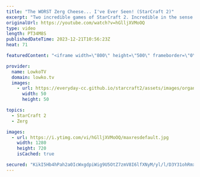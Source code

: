 ```yaml
---
title: "The WORST Zerg Cheese... I've Ever Seen! (StarCraft 2)"
excerpt: "Two incredible games of StarCraft 2. Incredible in the sense of 'incredibly bad' or 'incredibly questionable' or 'what in the incredible world were they thinking?!'. If you have played a great game of SC2 you would like me to make fun of and cast, you cansend it over to replays@lowko.tv.  Support my"
originalUrl: https://youtube.com/watch?v=hGlljXVMoOQ
type: video
length: PT34M8S
publishedDateTime: 2023-12-21T10:56:23Z
heat: 71

featuredContent: "<iframe width=\"800\" height=\"500\" frameborder=\"0\" src=\"https://www.youtube.com/embed/hGlljXVMoOQ\" allow=\"accelerometer; autoplay; encrypted-media; gyroscope; picture-in-picture\" allowfullscreen></iframe>"

provider:
  name: LowkoTV
  domain: lowko.tv
  images:
    - url: https://everyday-cc.github.io/starcraft2/assets/images/organizations/lowko.tv-50x50.jpg
      width: 50
      height: 50

topics:
  - StarCraft 2
  - Zerg

images:
  - url: https://i.ytimg.com/vi/hGlljXVMoOQ/maxresdefault.jpg
    width: 1280
    height: 720
    isCached: true

secured: "KikI5Hb4hPah2a0IcWxgdpiWig9U5OtZ7zmV8I6lfXNyM/yl/l/D3Y31ohRmxWnEbH59wCMkwV76Jk7lskryZ45r9f8TrhVg2aDWOPCCfaEs0tKleSxg4BTnsf8P8zNow5sUoXgLWhhKutNYtMD6cP2GZyhz5uvqeXXnwtSaGitF7DLzWZzHyDM+ASjXGo3Po7wPooD2rS8JiHIiocfLFC1QOkIBHg2dFWnNfoVQak+KQt8Y1RTvGSmlG3SUDS0JdbXjFCN7AIIfGnXS/3zvcn8VraFrtsggHkVDPsJn3v4bwgXBEaFIcItw2etDzBBf6gTQvMUVuVUXW1VCtc1cMhxyygK908KSfVbWy0r5Z8ZUwPv8fDfB2CHV6hy961CSwfvZAgWbAbG1Z8HrqwnqDxwowOa8u1lICM5G2ukQlrA=;s6e8FnqDsqVwUsevmxkrAg=="
---
```


